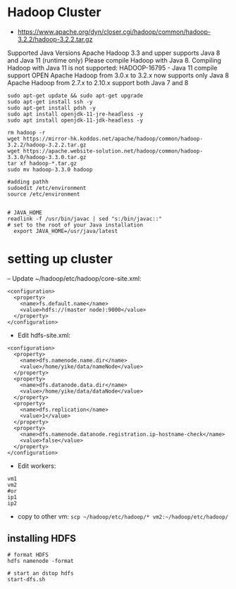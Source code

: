 # Hadoop Cluster

- https://www.apache.org/dyn/closer.cgi/hadoop/common/hadoop-3.2.2/hadoop-3.2.2.tar.gz

Supported Java Versions
Apache Hadoop 3.3 and upper supports Java 8 and Java 11 (runtime only)
Please compile Hadoop with Java 8. Compiling Hadoop with Java 11 is not supported:  HADOOP-16795 - Java 11 compile support OPEN
Apache Hadoop from 3.0.x to 3.2.x now supports only Java 8
Apache Hadoop from 2.7.x to 2.10.x support both Java 7 and 8

```
sudo apt-get update && sudo apt-get upgrade
sudo apt-get install ssh -y
sudo apt-get install pdsh -y
sudo apt install openjdk-11-jre-headless -y 
sudo apt install openjdk-11-jdk-headless -y
```

```
rm hadoop -r
wget https://mirror-hk.koddos.net/apache/hadoop/common/hadoop-3.2.2/hadoop-3.2.2.tar.gz
wget https://apache.website-solution.net/hadoop/common/hadoop-3.3.0/hadoop-3.3.0.tar.gz
tar xf hadoop-*.tar.gz
sudo mv hadoop-3.3.0 hadoop
```
```
#adding pathh
sudoedit /etc/environment
source /etc/environment


# JAVA_HOME 
readlink -f /usr/bin/javac | sed "s:/bin/javac::"
# set to the root of your Java installation
  export JAVA_HOME=/usr/java/latest
```

# setting up cluster

– Update ~/hadoop/etc/hadoop/core-site.xml:
```
<configuration>
  <property>
    <name>fs.default.name</name>
    <value>hdfs://(master node):9000</value>
  </property>
</configuration>
```
- Edit hdfs-site.xml:
```
<configuration>
  <property>
    <name>dfs.namenode.name.dir</name>
    <value>/home/yike/data/nameNode</value>
  </property>
  <property>
    <name>dfs.datanode.data.dir</name>
    <value>/home/yike/data/dataNode</value>
  </property>
  <property>
    <name>dfs.replication</name>
    <value>1</value>
  </property>
  <property>
    <name>dfs.namenode.datanode.registration.ip-hostname-check</name>
    <value>false</value>
  </property>
</configuration>
```
- Edit workers:
```
vm1
vm2
#or
ip1
ip2
```
- copy to other vm: ```scp ~/hadoop/etc/hadoop/* vm2:~/hadoop/etc/hadoop/ ```
## installing HDFS
```
# format HDFS
hdfs namenode -format

# start an dstop hdfs
start-dfs.sh
```
